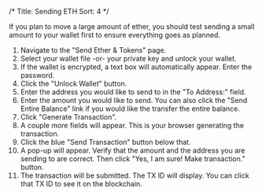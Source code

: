 /*
Title: Sending ETH
Sort: 4
*/

If you plan to move a large amount of ether, you should test sending a small amount to your wallet first to ensure everything goes as planned.

1.  Navigate to the "Send Ether & Tokens" page.
2.  Select your wallet file -or- your private key and unlock your wallet.
3.  If the wallet is encrypted, a text box will automatically appear. Enter the password.
4.  Click the "Unlock Wallet" button.
5.  Enter the address you would like to send to in the "To Address:" field.
6.  Enter the amount you would like to send. You can also click the "Send Entire Balance" link if you would like the transfer the entire balance.
7.  Click "Generate Transaction".
8.  A couple more fields will appear. This is your browser generating the transaction.
9.  Click the blue "Send Transaction" button below that.
10.  A pop-up will appear. Verify that the amount and the address you are sending to are correct. Then click "Yes, I am sure! Make transaction." button.
11.  The transaction will be submitted. The TX ID will display. You can click that TX ID to see it on the blockchain.

